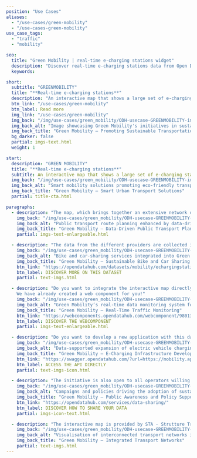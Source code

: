 ```yaml
---
position: "Use Cases"
aliases:
  - "/use-cases/green-mobility"
  - "/use-cases-green-mobility"
use_case_tags:
  - "traffic"
  - "mobility"

seo:
  title: "Green Mobility | real-time e-charging stations widget"
  description: "Discover real-time e-charging stations data from Open Data Hub. Access mobility data to build sustainable smart cities and enhance eco-friendly transport."
  keywords:

short:
  subtitle: "GREENMOBILITY"
  title: "**Real-time e-charging stations**"
  description: "An interactive map that shows a large set of e-charging stations, together with important real-time information."
  btn_link: "/use-cases/green-mobility"
  btn_label: Read more
  img_link: "/use-cases/green-mobility"
  img_back: "/img/use-cases/green_mobility/ODH-usecase-GREENMOBILITY-image-01.jpg"
  img_back_alt: "Image showcasing Green Mobility's initiatives in sustainable transportation, supported by Open Data Hub data."
  img_back_title: "Green Mobility – Promoting Sustainable Transportation Solutions"
  bg_darker: false
  partial: imgs-text.html
  weight: 1

start:
  description: "GREEN MOBILITY"
  title: "**Real-time e-charging stations**"
  subtitle: An interactive map that shows a large set of e-charging stations together with important real-time information.
  img_back: "/img/use-cases/green_mobility/ODH-usecase-GREENMOBILITY-image-01.jpg"
  img_back_alt: "Smart mobility solutions promoting eco-friendly transportation in urban environments."
  img_back_title: "Green Mobility – Smart Urban Transport Solutions"
  partial: title-cta.html

paragraphs:
  - description: "The map, which brings together an extensive network of electric vehicle charging stations from different suppliers, is an important building block in bringing e-mobility closer to the people."
    img_back: "/img/use-cases/green_mobility/ODH-usecase-GREENMOBILITY-image-02.jpg"
    img_back_alt: "Public transport route planning enhanced by data-driven Green Mobility initiatives."
    img_back_title: "Green Mobility – Data-Driven Public Transport Planning"
    partial: imgs-text-enlargeable.html

  - description: "The data from the different providers are collected in the Open Data Hub and are available as open data, which means they can be integrated into other platforms and applications without restriction."
    img_back: "/img/use-cases/green_mobility/ODH-usecase-GREENMOBILITY-image-03.jpg"
    img_back_alt: "Bike and car-sharing services integrated into Green Mobility's sustainable transport network."
    img_back_title: "Green Mobility – Sustainable Bike and Car Sharing Services"
    btn_link: "https://opendatahub.com/datasets/mobility/echargingstation/"
    btn_label: DISCOVER MORE ON THIS DATASET
    partial: text-imgs.html

  - description: "Do you want to integrate the interactive map directly into your website with minimal effort? 
    We have already created a web component for you!"
    img_back: "/img/use-cases/green_mobility/ODH-usecase-GREENMOBILITY-image-04.jpg"
    img_back_alt: "Green Mobility’s real-time data monitoring system for optimizing traffic and reducing emissions."
    img_back_title: "Green Mobility – Real-Time Traffic Monitoring"
    btn_link: "https://webcomponents.opendatahub.com/webcomponent/98013c75-f27c-414e-aff9-c58ed760e791?from=%2F"
    btn_label: DISCOVER THE WEBCOMPONENT
    partial: imgs-text-enlargeable.html

  - description: "Do you want to develop a new application with this data?"
    img_back: "/img/use-cases/green_mobility/ODH-usecase-GREENMOBILITY-image-05.jpg"
    img_back_alt: "Data-supported expansion of electric vehicle charging stations for sustainable urban mobility."
    img_back_title: "Green Mobility – E-Charging Infrastructure Development"
    btn_link: "https://swagger.opendatahub.com/?url=https://mobility.api.opendatahub.com/v2/apispec"
    btn_label: ACCESS THE API DIRECTLY
    partial: text-imgs-icon.html

  - description: "The initiative is also open to all operators willing to share their data according to the technical specifications defined by the Green Mobility working group."
    img_back: "/img/use-cases/green_mobility/ODH-usecase-GREENMOBILITY-image-06.jpg"
    img_back_alt: "Campaigns and policies driving the adoption of sustainable mobility solutions under Green Mobility."
    img_back_title: "Green Mobility – Public Awareness and Policy Support"
    btn_link: "https://opendatahub.com/services/data-sharing/"
    btn_label: DISCOVER HOW TO SHARE YOUR DATA
    partial: imgs-icon-text.html

  - description: "The interactive map is provided by STA - Strutture Trasporto Alto Adige SpA in cooperation with Open Data Hub. The operators involved are Alperia Smart Mobility, DRIWE, Nevicam, Route220 and the Institute for Innovative Technologies (IIT)."
    img_back: "/img/use-cases/green_mobility/ODH-usecase-GREENMOBILITY-image-07.jpg"
    img_back_alt: "Visualisation of interconnected transport networks in the Green Mobility framework."
    img_back_title: "Green Mobility – Integrated Transport Networks"
    partial: text-imgs.html
---
```

